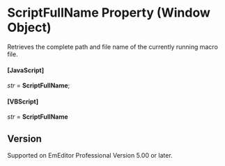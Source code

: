 # ScriptFullName Property (Window Object)

Retrieves the complete path and file name of the currently running macro file.

#### \[JavaScript\]

_str_ = **ScriptFullName**;

#### \[VBScript\]

_str_ = **ScriptFullName**

## Version

Supported on EmEditor Professional Version 5.00 or later.